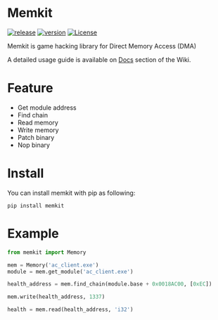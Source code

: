 # Memkit
[![release](https://img.shields.io/github/release/0x01code/memkit.svg)](https://github.com/0x01code/MemKit/releases)
[![version](https://img.shields.io/pypi/v/memkit.svg)](https://pypi.org/project/memkit)
[![License](https://img.shields.io/github/license/mashape/apistatus.svg)](https://pypi.org/project/memkit)


Memkit is game hacking library for Direct Memory Access (DMA) 

A detailed usage guide is available on [Docs](https://github.com/0x01code/MemKit/wiki/Docs) section of the Wiki.

# Feature
- Get module address
- Find chain
- Read memory
- Write memory
- Patch binary
- Nop binary

# Install
You can install memkit with pip as following:
```
pip install memkit
```

# Example
```python
from memkit import Memory

mem = Memory('ac_client.exe')
module = mem.get_module('ac_client.exe')

health_address = mem.find_chain(module.base + 0x0018AC00, [0xEC])

mem.write(health_address, 1337)

health = mem.read(health_address, 'i32')
```
